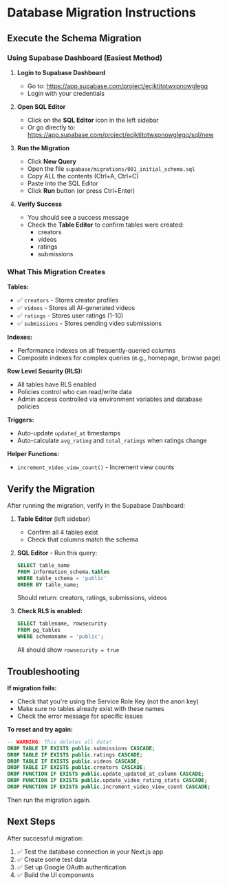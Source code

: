 # Database Migration Instructions

## Execute the Schema Migration

### Using Supabase Dashboard (Easiest Method)

1. **Login to Supabase Dashboard**
   - Go to: https://app.supabase.com/project/ecjktitotwxpnowglegq
   - Login with your credentials

2. **Open SQL Editor**
   - Click on the **SQL Editor** icon in the left sidebar
   - Or go directly to: https://app.supabase.com/project/ecjktitotwxpnowglegq/sql/new

3. **Run the Migration**
   - Click **New Query**
   - Open the file `supabase/migrations/001_initial_schema.sql`
   - Copy ALL the contents (Ctrl+A, Ctrl+C)
   - Paste into the SQL Editor
   - Click **Run** button (or press Ctrl+Enter)

4. **Verify Success**
   - You should see a success message
   - Check the **Table Editor** to confirm tables were created:
     - creators
     - videos
     - ratings
     - submissions

### What This Migration Creates

**Tables:**
- ✅ `creators` - Stores creator profiles
- ✅ `videos` - Stores all AI-generated videos
- ✅ `ratings` - Stores user ratings (1-10)
- ✅ `submissions` - Stores pending video submissions

**Indexes:**
- Performance indexes on all frequently-queried columns
- Composite indexes for complex queries (e.g., homepage, browse page)

**Row Level Security (RLS):**
- All tables have RLS enabled
- Policies control who can read/write data
- Admin access controlled via environment variables and database policies

**Triggers:**
- Auto-update `updated_at` timestamps
- Auto-calculate `avg_rating` and `total_ratings` when ratings change

**Helper Functions:**
- `increment_video_view_count()` - Increment view counts

## Verify the Migration

After running the migration, verify in the Supabase Dashboard:

1. **Table Editor** (left sidebar)
   - Confirm all 4 tables exist
   - Check that columns match the schema

2. **SQL Editor** - Run this query:
   ```sql
   SELECT table_name
   FROM information_schema.tables
   WHERE table_schema = 'public'
   ORDER BY table_name;
   ```
   Should return: creators, ratings, submissions, videos

3. **Check RLS is enabled:**
   ```sql
   SELECT tablename, rowsecurity
   FROM pg_tables
   WHERE schemaname = 'public';
   ```
   All should show `rowsecurity = true`

## Troubleshooting

**If migration fails:**
- Check that you're using the Service Role Key (not the anon key)
- Make sure no tables already exist with these names
- Check the error message for specific issues

**To reset and try again:**
```sql
-- WARNING: This deletes all data!
DROP TABLE IF EXISTS public.submissions CASCADE;
DROP TABLE IF EXISTS public.ratings CASCADE;
DROP TABLE IF EXISTS public.videos CASCADE;
DROP TABLE IF EXISTS public.creators CASCADE;
DROP FUNCTION IF EXISTS public.update_updated_at_column CASCADE;
DROP FUNCTION IF EXISTS public.update_video_rating_stats CASCADE;
DROP FUNCTION IF EXISTS public.increment_video_view_count CASCADE;
```

Then run the migration again.

## Next Steps

After successful migration:
1. ✅ Test the database connection in your Next.js app
2. ✅ Create some test data
3. ✅ Set up Google OAuth authentication
4. ✅ Build the UI components
